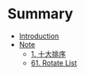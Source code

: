 # Summary

* [Introduction](README.md)
* [Note](note.md)
    * [1. 十大排序](algo/sort.md)
    * [61. Rotate List](algo/rotate_list.md)

